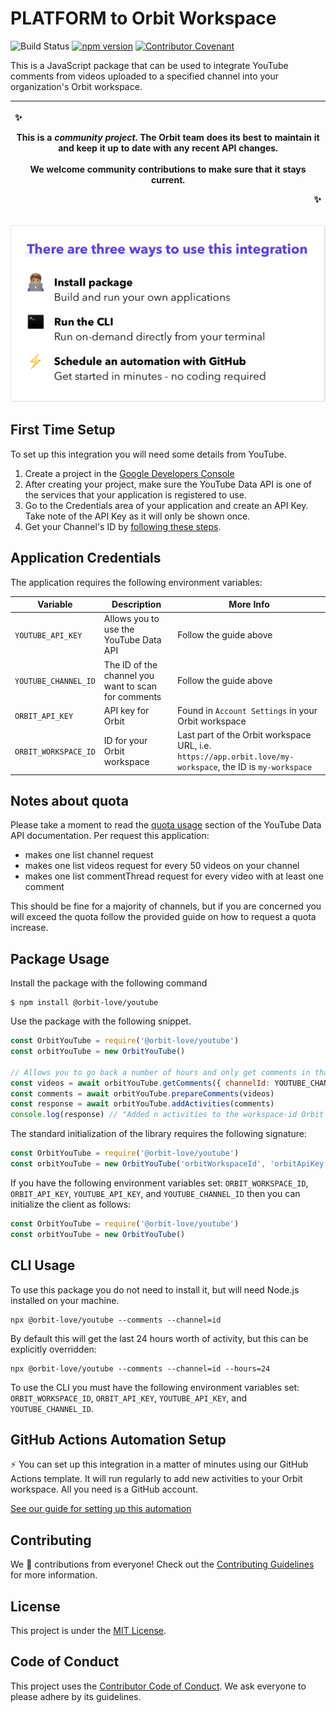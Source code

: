 # PLATFORM to Orbit Workspace

![Build Status](https://github.com/orbit-love/community-js-youtube-orbit/workflows/CI/badge.svg)
[![npm version](https://badge.fury.io/js/%40orbit-love%2Fyoutube.svg)](https://badge.fury.io/js/%40orbit-love%2Fyoutube)
[![Contributor Covenant](https://img.shields.io/badge/Contributor%20Covenant-2.0-4baaaa.svg)](.github/CODE_OF_CONDUCT.md)

This is a JavaScript package that can be used to integrate YouTube comments from videos uploaded to a specified channel into your organization's Orbit workspace.

|<p align="left">:sparkles:</p> This is a *community project*. The Orbit team does its best to maintain it and keep it up to date with any recent API changes.<br/><br/>We welcome community contributions to make sure that it stays current. <p align="right">:sparkles:</p>|
|-----------------------------------------|

![There are three ways to use this integration. Install package - build and run your own applications. Run the CLI - run on-demand directly from your terminal. Schedule an automation with GitHub - get started in minutes - no coding required](docs/ways-to-use.png)

## First Time Setup

To set up this integration you will need some details from YouTube.

1. Create a project in the [Google Developers Console](https://console.developers.google.com/)
2. After creating your project, make sure the YouTube Data API is one of the services that your application is registered to use.
3. Go to the Credentials area of your application and create an API Key. Take note of the API Key as it will only be shown once.
4. Get your Channel's ID by [following these steps](https://support.google.com/youtube/answer/3250431).

## Application Credentials

The application requires the following environment variables:

| Variable | Description | More Info
|---|---|--|
| `YOUTUBE_API_KEY` | Allows you to use the YouTube Data API | Follow the guide above
| `YOUTUBE_CHANNEL_ID` | The ID of the channel you want to scan for comments | Follow the guide above
| `ORBIT_API_KEY` | API key for Orbit | Found in `Account Settings` in your Orbit workspace
| `ORBIT_WORKSPACE_ID` | ID for your Orbit workspace | Last part of the Orbit workspace URL, i.e. `https://app.orbit.love/my-workspace`, the ID is `my-workspace`

## Notes about quota

Please take a moment to read the [quota usage](https://developers.google.com/youtube/v3/getting-started#quota) section of the YouTube Data API documentation. Per request this application:

- makes one list channel request
- makes one list videos request for every 50 videos on your channel
- makes one list commentThread request for every video with at least one comment

This should be fine for a majority of channels, but if you are concerned you will exceed the quota follow the provided guide on how to request a quota increase.

## Package Usage

Install the package with the following command

```
$ npm install @orbit-love/youtube
```

Use the package with the following snippet.

```js
const OrbitYouTube = require('@orbit-love/youtube')
const orbitYouTube = new OrbitYouTube()

// Allows you to go back a number of hours and only get comments in that timeframe
const videos = await orbitYouTube.getComments({ channelId: YOUTUBE_CHANNEL_ID, hours: 24 })
const comments = await orbitYouTube.prepareComments(videos)
const response = await orbitYouTube.addActivities(comments)
console.log(response) // "Added n activities to the workspace-id Orbit workspace"
```

The standard initialization of the library requires the following signature:

```js
const OrbitYouTube = require('@orbit-love/youtube')
const orbitYouTube = new OrbitYouTube('orbitWorkspaceId', 'orbitApiKey', 'ytApiKey', 'ytChannelId')
```

If you have the following environment variables set: `ORBIT_WORKSPACE_ID`, `ORBIT_API_KEY`, `YOUTUBE_API_KEY`, and `YOUTUBE_CHANNEL_ID` then you can initialize the client as follows:

```js
const OrbitYouTube = require('@orbit-love/youtube')
const orbitYouTube = new OrbitYouTube()
```

## CLI Usage

To use this package you do not need to install it, but will need Node.js installed on your machine.

```
npx @orbit-love/youtube --comments --channel=id
```

By default this will get the last 24 hours worth of activity, but this can be explicitly overridden:

```
npx @orbit-love/youtube --comments --channel=id --hours=24
```

To use the CLI you must have the following environment variables set: `ORBIT_WORKSPACE_ID`, `ORBIT_API_KEY`, `YOUTUBE_API_KEY`, and `YOUTUBE_CHANNEL_ID`.

## GitHub Actions Automation Setup

⚡ You can set up this integration in a matter of minutes using our GitHub Actions template. It will run regularly to add new activities to your Orbit workspace. All you need is a GitHub account.

[See our guide for setting up this automation](https://github.com/orbit-love/github-actions-templates/blob/main/YouTube/README.md)

## Contributing

We 💜 contributions from everyone! Check out the [Contributing Guidelines](.github/CONTRIBUTING.md) for more information.

## License

This project is under the [MIT License](./LICENSE).

## Code of Conduct

This project uses the [Contributor Code of Conduct](.github/CODE_OF_CONDUCT.md). We ask everyone to please adhere by its guidelines.
